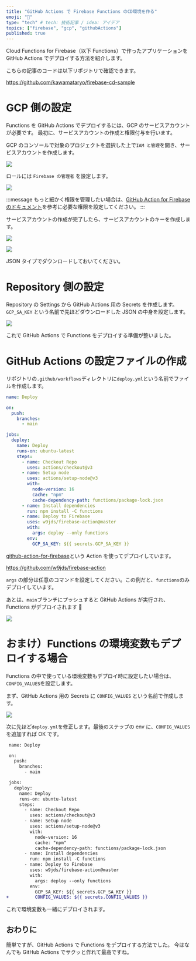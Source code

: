 ```yaml
---
title: "GitHub Actions で Firebase Functions のCD環境を作る"
emoji: "🚚"
type: "tech" # tech: 技術記事 / idea: アイデア
topics: ["firebase", "gcp", "githubActions"]
published: true
---
```


Cloud Functions for Firebase（以下 Functions）で作ったアプリケーションを GitHub Actions でデプロイする方法を紹介します。

こちらの記事のコードは以下リポジトリで確認できます。

https://github.com/kawamataryo/firebase-cd-sample

# GCP 側の設定

Functions を GitHub Actions でデプロイするには、GCP のサービスアカウントが必要です。
最初に、サービスアカウントの作成と権限付与を行います。

GCP のコンソールで対象のプロジェクトを選択した上で`IAM と管理`を開き、サービスアカウントを作成します。

![](/images/c450a7eac006c5/2023-03-01-17-39-04.png)

ロールには `Firebase の管理者` を設定します。

![](/images/c450a7eac006c5/2023-03-01-17-40-38.png)

:::message
もっと細かく権限を管理したい場合は、[GitHub Action for Firebase のドキュメント](https://github.com/marketplace/actions/github-action-for-firebase#environment-variables)を参考に必要な権限を設定してください。
:::

サービスアカウントの作成が完了したら、サービスアカウントのキーを作成します。

![](/images/c450a7eac006c5/2023-03-01-17-41-38.png)

![](/images/c450a7eac006c5/2023-03-01-17-42-36.png)

JSON タイプでダウンロードしておいてください。

# Repository 側の設定

Repository の Settings から GitHub Actions 用の Secrets を作成します。
`GCP_SA_KEY` という名前で先ほどダウンロードした JSON の中身を設定します。

![](/images/c450a7eac006c5/2023-03-01-17-46-46.png)

これで GitHub Actions で Functions をデプロイする準備が整いました。

# GitHub Actions の設定ファイルの作成

リポジトリの`.github/workflows`ディレクトリに`deploy.yml`という名前でファイルを作成します。

```yml
name: Deploy

on:
  push:
    branches:
      - main

jobs:
  deploy:
    name: Deploy
    runs-on: ubuntu-latest
    steps:
      - name: Checkout Repo
        uses: actions/checkout@v3
      - name: Setup node
        uses: actions/setup-node@v3
        with:
          node-version: 16
          cache: "npm"
          cache-dependency-path: functions/package-lock.json
      - name: Install dependencies
        run: npm install -C functions
      - name: Deploy to Firebase
        uses: w9jds/firebase-action@master
        with:
          args: deploy --only functions
        env:
          GCP_SA_KEY: ${{ secrets.GCP_SA_KEY }}
```

[github-action-for-firebase](https://github.com/marketplace/actions/github-action-for-firebase#environment-variables)という Action を使ってデプロイしています。

https://github.com/w9jds/firebase-action

`args` の部分は任意のコマンドを設定してください。この例だと、`functions`のみデプロイしています。

あとは、`main`ブランチにプッシュすると GitHub Actions が実行され、Functions がデプロイされます 🚀

![](/images/c450a7eac006c5/2023-03-01-18-00-33.png)

# おまけ）Functions の環境変数もデプロイする場合

Functions の中で使っている環境変数もデプロイ時に設定したい場合は、`CONFIG_VALUES`を設定します。

まず、GitHub Actions 用の Secrets に `CONFIG_VALUES` という名前で作成します。

![](/images/c450a7eac006c5/2023-03-01-17-54-15.png)

次に先ほど`deploy.yml`を修正します。最後のステップの env に、`CONFIG_VALUES`を追加すれば OK です。

```diff yml:deploy.yml
 name: Deploy

 on:
   push:
     branches:
       - main

 jobs:
   deploy:
     name: Deploy
     runs-on: ubuntu-latest
     steps:
       - name: Checkout Repo
         uses: actions/checkout@v3
       - name: Setup node
         uses: actions/setup-node@v3
         with:
           node-version: 16
           cache: "npm"
           cache-dependency-path: functions/package-lock.json
       - name: Install dependencies
         run: npm install -C functions
       - name: Deploy to Firebase
         uses: w9jds/firebase-action@master
         with:
           args: deploy --only functions
         env:
           GCP_SA_KEY: ${{ secrets.GCP_SA_KEY }}
+          CONFIG_VALUES: ${{ secrets.CONFIG_VALUES }}
```

これで環境変数も一緒にデプロイされます。

## おわりに

簡単ですが、GitHub Actions で Functions をデプロイする方法でした。
今はなんでも GitHub Actions でサクッと作れて最高ですね。

